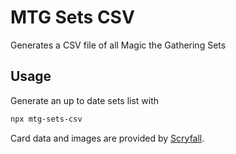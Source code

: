 # MTG Sets CSV

Generates a CSV file of all Magic the Gathering Sets

## Usage

Generate an up to date sets list with
```bash
npx mtg-sets-csv
```


Card data and images are provided by [Scryfall](www.scryfall.com).